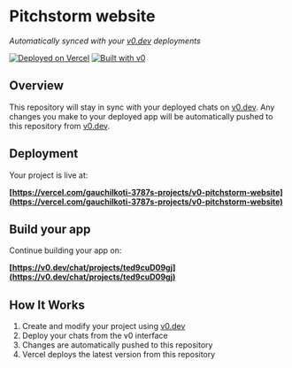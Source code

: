 # Pitchstorm website

*Automatically synced with your [v0.dev](https://v0.dev) deployments*

[![Deployed on Vercel](https://img.shields.io/badge/Deployed%20on-Vercel-black?style=for-the-badge&logo=vercel)](https://vercel.com/gauchilkoti-3787s-projects/v0-pitchstorm-website)
[![Built with v0](https://img.shields.io/badge/Built%20with-v0.dev-black?style=for-the-badge)](https://v0.dev/chat/projects/ted9cuD09gj)

## Overview

This repository will stay in sync with your deployed chats on [v0.dev](https://v0.dev).
Any changes you make to your deployed app will be automatically pushed to this repository from [v0.dev](https://v0.dev).

## Deployment

Your project is live at:

**[https://vercel.com/gauchilkoti-3787s-projects/v0-pitchstorm-website](https://vercel.com/gauchilkoti-3787s-projects/v0-pitchstorm-website)**

## Build your app

Continue building your app on:

**[https://v0.dev/chat/projects/ted9cuD09gj](https://v0.dev/chat/projects/ted9cuD09gj)**

## How It Works

1. Create and modify your project using [v0.dev](https://v0.dev)
2. Deploy your chats from the v0 interface
3. Changes are automatically pushed to this repository
4. Vercel deploys the latest version from this repository
